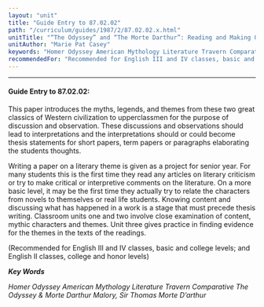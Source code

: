 ```yaml
---
layout: "unit"
title: "Guide Entry to 87.02.02"
path: "/curriculum/guides/1987/2/87.02.02.x.html"
unitTitle: "“The Odyssey” and “The Morte Darthur”: Reading and Making Observations for Writing and Discussion"
unitAuthor: "Marie Pat Casey"
keywords: "Homer Odyssey American Mythology Literature Travern Comparative The Odyssey & Morte Darthur Malory, Sir Thomas Morte D’arthur"
recommendedFor: "Recommended for English III and IV classes, basic and college levels; and English II classes, college and honor levels"
---
```

<body>
<hr/>
 <h4>
  Guide Entry to 87.02.02:
 </h4>
 This paper introduces the myths, legends, and themes from these two great classics of Western civilization to upperclassmen for the purpose of discussion and observation. These discussions and observations should lead to interpretations and the interpretations should or could become thesis statements for short papers, term papers or paragraphs elaborating the students thoughts.
 <p>
  Writing a paper on a literary theme is given as a project for senior year. For many students this is the first time they read any articles on literary criticism or try to make critical or interpretive comments on the literature. On a more basic level, it may be the first time they actually try to relate the characters from novels to themselves or real life students. Knowing content and discussing what has happened in a work is a stage that must precede thesis writing. Classroom units one and two involve close examination of content, mythic characters and themes. Unit three gives practice in finding evidence for the themes in the texts of the readings.
 </p>
 <p>
  (Recommended for English III and IV classes, basic and college levels; and English II classes, college and honor levels)
 </p>
<p>
  <b>
   <i>
    Key Words
   </i>
  </b>
  <br/>
 </p>
 <p>
  <i>
   Homer Odyssey American Mythology Literature Travern Comparative The Odyssey &amp; Morte Darthur Malory, Sir Thomas Morte D’arthur
  </i>
 </p>

</body>